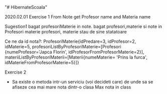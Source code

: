 "# HibernateScoala" 

2020.02.01
Exercise 1 
From Note get Profesor name and Materia name

Sugestion1
bagat profesoriMaterie in note.
bagat profesori,materie si note in Profesori materie
profesori, materie stau de sine statatoare

Ce ne da id nota?: ProfesoriMaterie{idPredare=3, idProfesor=2, idMaterie=5, profesoriListByProfesoriMaterie=[Profesori
{numeProfesor='Japca Florin', idProfesorFromProfesorMaterie=2}], materiiListByProfesoriMaterii=[Materii{numeMaterie=
'Prins la furca', idMaterieFromProfesorMaterie=5}]}

Exercise 2
- Sa existe o metoda intr-un serviciu (voi decideti care) de unde sa se afiseze cea mai mare nota dintr-o clasa
Max nota in class

